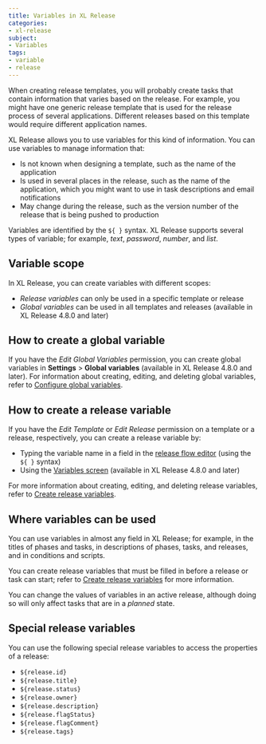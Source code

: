 ```yaml
---
title: Variables in XL Release
categories:
- xl-release
subject:
- Variables
tags:
- variable
- release
---
```


When creating release templates, you will probably create tasks that contain information that varies based on the release. For example, you might have one generic release template that is used for the release process of several applications. Different releases based on this template would require different application names.

XL Release allows you to use variables for this kind of information. You can use variables to manage information that:

* Is not known when designing a template, such as the name of the application
* Is used in several places in the release, such as the name of the application, which you might want to use in task descriptions and email notifications
* May change during the release, such as the version number of the release that is being pushed to production

Variables are identified by the `${ }` syntax. XL Release supports several types of variable; for example, *text*, *password*, *number*, and *list*.

## Variable scope

In XL Release, you can create variables with different scopes:

* *Release variables* can only be used in a specific template or release
* *Global variables* can be used in all templates and releases (available in XL Release 4.8.0 and later)

## How to create a global variable

If you have the *Edit Global Variables* permission, you can create global variables in **Settings** > **Global variables** (available in XL Release 4.8.0 and later). For information about creating, editing, and deleting global variables, refer to [Configure global variables](/xl-release/how-to/configure-global-variables.html).

## How to create a release variable

If you have the *Edit Template* or *Edit Release* permission on a template or a release, respectively, you can create a release variable by:

* Typing the variable name in a field in the [release flow editor](/xl-release/how-to/using-the-release-flow-editor.html) (using the `${ }` syntax)
* Using the [Variables screen](/xl-release/how-to/create-release-variables.html) (available in XL Release 4.8.0 and later)

For more information about creating, editing, and deleting release variables, refer to [Create release variables](/xl-release/how-to/create-release-variables.html).

## Where variables can be used

You can use variables in almost any field in XL Release; for example, in the titles of phases and tasks, in descriptions of phases, tasks, and releases, and in conditions and scripts.

You can create release variables that must be filled in before a release or task can start; refer to [Create release variables](/xl-release/how-to/create-release-variables.html#how-required-variables-work) for more information.

You can change the values of variables in an active release, although doing so will only affect tasks that are in a *planned* state.

## Special release variables

You can use the following special release variables to access the properties of a release:

* `${release.id}`
* `${release.title}`
* `${release.status}`
* `${release.owner}`
* `${release.description}`
* `${release.flagStatus}`
* `${release.flagComment}`
* `${release.tags}`
